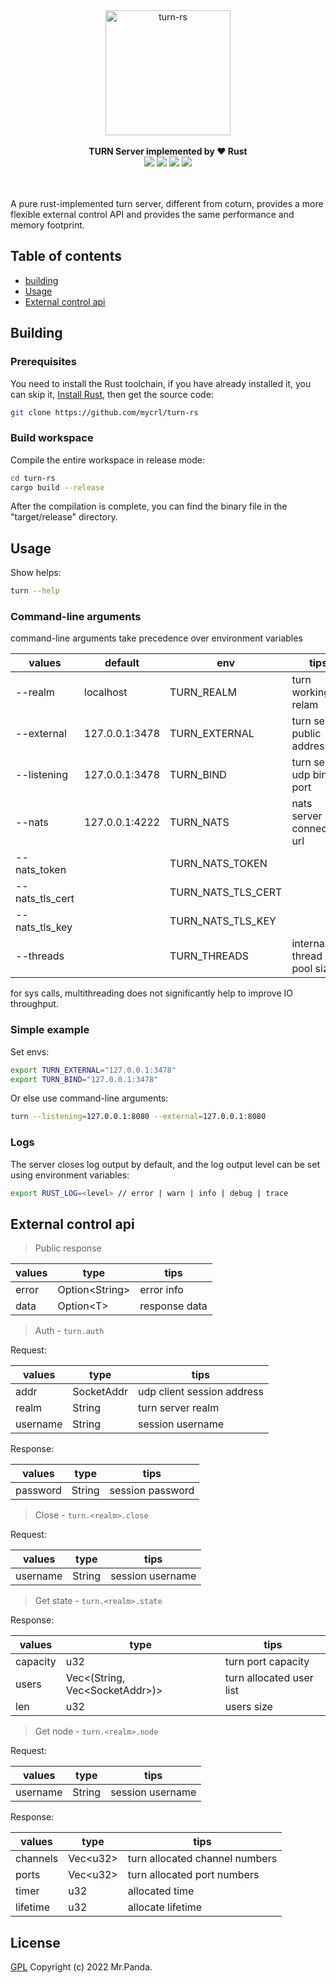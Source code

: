 <!--lint disable no-literal-urls-->
<div align="center">
  <img 
    alt="turn-rs"
    src="./logo.svg" 
    width="200px"
  />
</div>
<br/>
<div align="center">
  <strong>TURN Server implemented by ❤️ Rust</strong>
</div>
<div align="center">
  <img src="https://img.shields.io/github/workflow/status/mycrl/turn-rs/cargo-test"/>
  <img src="https://img.shields.io/github/license/mycrl/turn-rs"/>
  <img src="https://img.shields.io/github/issues/mycrl/turn-rs"/>
  <img src="https://img.shields.io/github/stars/mycrl/turn-rs"/>
</div>
<br/>
<br/>

A pure rust-implemented turn server, different from coturn, provides a more flexible external control API and provides the same performance and memory footprint.


## Table of contents

* [building](#building)
* [Usage](#usage)
* [External control api](#external-control-api)


## Building

### Prerequisites

You need to install the Rust toolchain, if you have already installed it, you can skip it, [Install Rust](https://www.rust-lang.org/tools/install), then get the source code:

```bash
git clone https://github.com/mycrl/turn-rs
```

### Build workspace

Compile the entire workspace in release mode:

```bash
cd turn-rs
cargo build --release
```

After the compilation is complete, you can find the binary file in the "target/release" directory.


## Usage

Show helps:

```bash
turn --help
```

### Command-line arguments
command-line arguments take precedence over environment variables

| values          | default        | env                | tips                       |
|-----------------|----------------|--------------------|----------------------------|
| --realm         | localhost      | TURN_REALM         | turn working relam         |
| --external      | 127.0.0.1:3478 | TURN_EXTERNAL      | turn server public address |
| --listening     | 127.0.0.1:3478 | TURN_BIND          | turn server udp bind port  |
| --nats          | 127.0.0.1:4222 | TURN_NATS          | nats server connection url |
| --nats_token    |                | TURN_NATS_TOKEN    |                            |
| --nats_tls_cert |                | TURN_NATS_TLS_CERT |                            |
| --nats_tls_key  |                | TURN_NATS_TLS_KEY  |                            |
| --threads       |                | TURN_THREADS       | internal thread pool size  |

for sys calls, multithreading does not significantly help to improve IO throughput.

### Simple example

Set envs:

```bash
export TURN_EXTERNAL="127.0.0.1:3478"
export TURN_BIND="127.0.0.1:3478"
```

Or else use command-line arguments:

```bash
turn --listening=127.0.0.1:8080 --external=127.0.0.1:8080
```

### Logs

The server closes log output by default, and the log output level can be set using environment variables:

```bash
export RUST_LOG=<level> // error | warn | info | debug | trace
```

## External control api

> Public response

| values          | type            | tips                       |
|-----------------|-----------------|----------------------------|
| error           | Option\<String> | error info                 |
| data            | Option\<T>      | response data              |

> Auth - `turn.auth`

Request:

| values          | type           | tips                       |
|-----------------|----------------|----------------------------|
| addr            | SocketAddr     | udp client session address |
| realm           | String         | turn server realm          |
| username        | String         | session username           |

Response:

| values          | type           | tips                       |
|-----------------|----------------|----------------------------|
| password        | String         | session password           |

> Close - `turn.<realm>.close`

Request:

| values          | type           | tips                       |
|-----------------|----------------|----------------------------|
| username        | String         | session username           |

> Get state - `turn.<realm>.state`

Response:

| values          | type                             | tips                       |
|-----------------|----------------------------------|----------------------------|
| capacity        | u32                              | turn port capacity         |
| users           | Vec\<(String, Vec\<SocketAddr>)> | turn allocated user list   |
| len             | u32                              | users size                 |

> Get node - `turn.<realm>.node`

Request:

| values          | type           | tips                       |
|-----------------|----------------|----------------------------|
| username        | String         | session username           |

Response:

| values          | type       | tips                           |
|-----------------|------------|--------------------------------|
| channels        | Vec\<u32>  | turn allocated channel numbers |
| ports           | Vec\<u32>  | turn allocated port numbers    |
| timer           | u32        | allocated time                 |
| lifetime        | u32        | allocate lifetime              |


## License

[GPL](./LICENSE)
Copyright (c) 2022 Mr.Panda.
